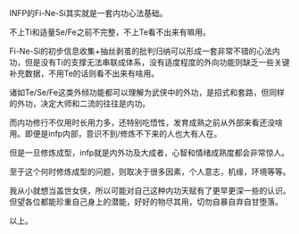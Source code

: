 INFP的Fi-Ne-Si其实就是一套内功心法基础。

不上Ti和适量Se/Fe之前不完整，不上Te看不出来有嘛用。

Fi-Ne-Si的初步信息收集+抽丝剥茧的批判归纳可以形成一套非常不错的心法内功，但是没有Ti的支撑无法串联成体系，没有适度程度的外向功能则缺乏一些关键补充数据，不用Te的话则看不出来有啥用。

诸如Te/Se/Fe这类外倾功能都可以理解为武侠中的外功，是招式和套路，但同样的外功，决定大师和二流的往往是内功。

而内功修行不仅用时长用力多，还特别吃悟性，发育成熟之前从外部来看还没啥用。即便是infp内部，意识不到/修炼不下来的人也大有人在。

但是一旦修炼成型，infp就是内外功及大成者，心智和情绪成熟度都会非常惊人。

至于这个何时修炼成型的问题，则取决于很多因素，个人意志，机缘，环境等等。

我从小就想当盖世女侠，所以可能对自己这种内功天赋有了更早更深一些的认识。但望各位都能珍重自己身上的潜能，好好的物尽其用，切勿自暴自弃自甘堕落。

以上。